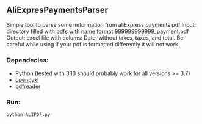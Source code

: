 ## AliExpresPaymentsParser
Simple tool to parse some imformation from aliExpress payments pdf
Input: directory filled with pdfs with name format 999999999999_payment.pdf
Output: excel file with colums: Date, without taxes, taxes, and total.
Be careful while using if your pdf is formatted differently it will not work.
### Dependecies:
- Python (tested with 3.10 should probably work for all versions >= 3.7)
- [openpyxl](https://pypi.org/project/openpyxl/)
- [pdfreader](https://pypi.org/project/pdfreader/)
### Run:
`python ALIPDF.py`
